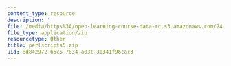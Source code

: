 ```yaml
---
content_type: resource
description: ''
file: /media/https%3A/open-learning-course-data-rc.s3.amazonaws.com/24-964-topics-in-phonology-fall-2004/8d84297265c57034a03c30341f96cac3_perlscripts5.zip
file_type: application/zip
resourcetype: Other
title: perlscripts5.zip
uid: 8d842972-65c5-7034-a03c-30341f96cac3
---
```


